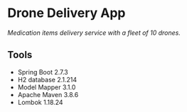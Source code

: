 # Drone Delivery App

_Medication items delivery service with a fleet of 10 drones._

## Tools
- Spring Boot 2.7.3
- H2 database 2.1.214
- Model Mapper 3.1.0
- Apache Maven 3.8.6
- Lombok 1.18.24